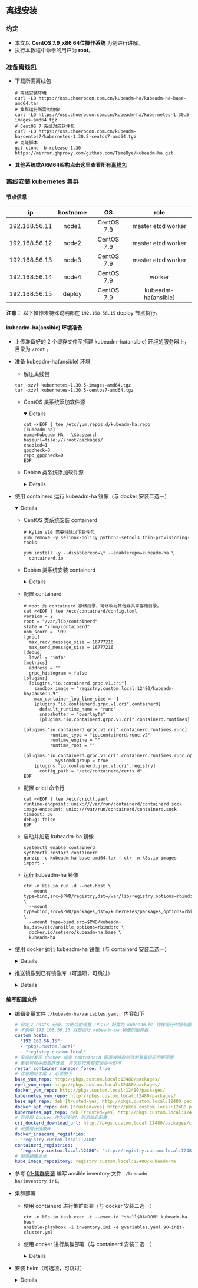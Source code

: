 ## 离线安装

### 约定

- 本文以 **CentOS 7.9_x86 64位操作系统** 为例进行讲解。
- 执行本教程中命令的用户为 **root**。

### 准备离线包

- 下载所需离线包
  ```
  # 离线安装环境
  curl -LO https://oss.choerodon.com.cn/kubeadm-ha/kubeadm-ha-base-amd64.tar
  # 集群运行所需的镜像
  curl -LO https://oss.choerodon.com.cn/kubeadm-ha/kubernetes-1.30.5-images-amd64.tgz
  # CentOS 7 系统对应软件包
  curl -LO https://oss.choerodon.com.cn/kubeadm-ha/centos7/kubernetes-1.30.5-centos7-amd64.tgz
  # 克隆脚本
  git clone -b release-1.30 https://mirror.ghproxy.com/github.com/TimeBye/kubeadm-ha.git
  ```

- **其他系统或ARM64架构点击这里查看所有[离线包](https://oss.choerodon.com.cn/minio/kubeadm-ha/)**

### 离线安装 kubernetes 集群

#### 节点信息

|    **ip**     | **hostname** |   **OS**   |      **role**       |
| :-----------: | :----------: | :--------: | :-----------------: |
| 192.168.56.11 |    node1     | CentOS 7.9 | master etcd worker  |
| 192.168.56.12 |    node2     | CentOS 7.9 | master etcd worker  |
| 192.168.56.13 |    node3     | CentOS 7.9 | master etcd worker  |
| 192.168.56.14 |    node4     | CentOS 7.9 |       worker        |
| 192.168.56.15 |    deploy    | CentOS 7.9 | kubeadm-ha(ansible) |

**注意：** 以下操作未特殊说明都在 `192.168.56.15` deploy 节点执行。

#### kubeadm-ha(ansible) 环境准备

- 上传准备好的 2 个缓存文件至搭建 kubeadm-ha(ansible) 环境的服务器上，目录为 `/root` 。

- 准备 kubeadm-ha(ansible) 环境
  - 解压离线包
  ```shell
  tar -xzvf kubernetes-1.30.5-images-amd64.tgz
  tar -xzvf kubernetes-1.30.5-centos7-amd64.tgz
  ```
  - CentOS 类系统添加软件源
  
    <details open>

    ```
    cat <<EOF | tee /etc/yum.repos.d/kubeadm-ha.repo
    [kubeadm-ha]
    name=Kubeadm HA - \$basearch
    baseurl=file:///root/packages/
    enabled=1
    gpgcheck=0
    repo_gpgcheck=0
    EOF
    ```
    </details>

  - Debian 类系统添加软件源
    <details>

    ```
    echo "deb [trusted=yes] file:///root/ packages/" | tee /etc/apt/sources.list.d/kubeadm-ha.list
    ```
    </details>

- 使用 containerd 运行 kubeadm-ha 镜像（与 docker 安装二选一）
  <details open>

  - CentOS 类系统安装 containerd
    ```
    # Kylin V10 需要移除以下软件包
    yum remove -y selinux-policy python3-setools thin-provisioning-tools

    yum install -y --disablerepo=\* --enablerepo=kubeadm-ha \
      containerd.io
    ```

  - Debian 类系统安装 containerd
    <details>

    ```
    apt-get update
    apt-get install -y containerd.io
    ```
    </details>

  - 配置 containerd
    ```
    # root 为 containerd 存储目录，可修改为其他非共享存储目录。
    cat <<EOF | tee /etc/containerd/config.toml
    version = 2
    root = "/var/lib/containerd"
    state = "/run/containerd"
    oom_score = -999
    [grpc]
      max_recv_message_size = 16777216
      max_send_message_size = 16777216
    [debug]
      level = "info"
    [metrics]
      address = ""
      grpc_histogram = false
    [plugins]
      [plugins."io.containerd.grpc.v1.cri"]
        sandbox_image = "registry.custom.local:12480/kubeadm-ha/pause:3.9"
        max_container_log_line_size = -1
        [plugins."io.containerd.grpc.v1.cri".containerd]
          default_runtime_name = "runc"
          snapshotter = "overlayfs"
          [plugins."io.containerd.grpc.v1.cri".containerd.runtimes]
            [plugins."io.containerd.grpc.v1.cri".containerd.runtimes.runc]
              runtime_type = "io.containerd.runc.v2"
              runtime_engine = ""
              runtime_root = ""
              [plugins."io.containerd.grpc.v1.cri".containerd.runtimes.runc.options]
                SystemdCgroup = true
        [plugins."io.containerd.grpc.v1.cri".registry]
          config_path = "/etc/containerd/certs.d"
    EOF
  - 配置 crictl 命令行
    ```
    cat <<EOF | tee /etc/crictl.yaml
    runtime-endpoint: unix:///var/run/containerd/containerd.sock
    image-endpoint: unix:///var/run/containerd/containerd.sock
    timeout: 30
    debug: false
    EOF
    ```
  - 启动并加载 kubeadm-ha 镜像
    ```
    systemctl enable containerd
    systemctl restart containerd
    gunzip -c kubeadm-ha-base-amd64.tar | ctr -n k8s.io images import -
    ```
  - 运行 kubeadm-ha 镜像
    ```
    ctr -n k8s.io run -d --net-host \
      --mount type=bind,src=$PWD/registry,dst=/var/lib/registry,options=rbind:ro \
      --mount type=bind,src=$PWD/packages,dst=/kubernetes/packages,options=rbind:ro \
      --mount type=bind,src=$PWD/kubeadm-ha,dst=/etc/ansible,options=rbind:ro \
      docker.io/setzero/kubeadm-ha:base \
      kubeadm-ha
    ```
  </details>

- 使用 docker 运行 kubeadm-ha 镜像（与 containerd 安装二选一）
  <details>

  - CentOS 类系统安装 docker
    <details open>

    ```
    # Kylin V10 需要移除以下软件包
    yum remove -y selinux-policy python3-setools thin-provisioning-tools

    yum install -y --disablerepo=\* --enablerepo=kubeadm-ha \
      docker-ce \
      docker-ce-cli \
      containerd.io
    ```
    </details>

  - Debian 类系统安装 docker
    <details>

    ```
    apt-get update
    apt-get install -y \
      docker-ce \
      docker-ce-cli \
      containerd.io
    ```
    </details>

  - 配置 docker
    ```
    mkdir -p /etc/docker
    # data-root 为 docker 存储目录，可修改为其他非共享存储目录。
    cat <<EOF | tee /etc/docker/daemon.json
    {
      "insecure-registries": ["registry.custom.local:12480"],
      "exec-opts": ["native.cgroupdriver=systemd"],
      "log-driver": "json-file",
      "log-opts": {
        "max-size": "100m"
      },
      "data-root": "/var/lib/docker",
      "storage-driver": "overlay2",
      "storage-opts": [
        "overlay2.override_kernel_check=true"
      ]
    }
    EOF
    ```

  - 启动并加载 kubeadm-ha 镜像
    ```
    systemctl enable docker
    systemctl restart docker
    docker load -i kubeadm-ha-base-amd64.tar
    ```

  - 运行 kubeadm-ha 镜像
    ```shell
    docker run -d --restart=always --name kubeadm-ha \
      -p 12480:12480 \
      -v $PWD/registry:/var/lib/registry \
      -v $PWD/packages:/kubernetes/packages \
      -v $PWD/kubeadm-ha:/etc/ansible \
      setzero/kubeadm-ha:base
    ```
  </details>

- 推送镜像到已有镜像库（可选项，可跳过）
    <details>

    - 如果你不知道这一步可以干什么，请立即跳过
      ```bash
      # 命令格式：sync-images 镜像库地址 镜像库用户名 镜像库用户密码
      
      # containerd 示例
      ctr -n k8s.io task exec -t --exec-id "shell$RANDOM" kubeadm-ha bash
      sync-images harbor.custom.io/kubeadm-ha admin Harbor12345
      
      # docker 示例
      docker exec -it kubeadm-ha bash
      sync-images harbor.custom.io/kubeadm-ha admin Harbor12345
      ```
    </details>

#### 编写配置文件

- 编辑变量文件 `./kubeadm-ha/variables.yaml`，内容如下
  ```yaml
  # 自定义 hosts 记录，方便后期调整 IP；IP 配置为 kubeadm-ha 镜像运行的服务器的 IP
  # 本例中 192.168.56.15 就是运行 kubeadm-ha 镜像的服务器
  custom_hosts: 
    "192.168.56.15": 
    - "pkgs.custom.local"
    - "registry.custom.local"
  # 安装时发现 docker 或者 containerd 配置被修改则强制其重启应用新配置
  # 重启可能中断集群安装，再次执行集群安装命令即可
  restar_container_manager_force: true
  # 注意地址末尾 / 必须加上
  base_yum_repo: http://pkgs.custom.local:12480/packages/
  epel_yum_repo: http://pkgs.custom.local:12480/packages/
  docker_yum_repo: http://pkgs.custom.local:12480/packages/
  kubernetes_yum_repo: http://pkgs.custom.local:12480/packages/
  base_apt_repo: deb [trusted=yes] http://pkgs.custom.local:12480 packages/
  docker_apt_repo: deb [trusted=yes] http://pkgs.custom.local:12480 packages/
  kubernetes_apt_repo: deb [trusted=yes] http://pkgs.custom.local:12480 packages/
  # 若使用 Docker 作为运行时，则添加此配置
  cri_dockerd_download_url: http://pkgs.custom.local:12480/packages/cri-dockerd.tgz
  # 设置信任镜像库
  docker_insecure_registries:
  - "registry.custom.local:12480"
  containerd_registries:
    "registry.custom.local:12480": "http://registry.custom.local:12480"
  # 配置镜像地址
  kube_image_repository: registry.custom.local:12480/kubeadm-ha
  ```

- 参考 [01-集群安装](./01-集群安装.md#集群规划) 编写 ansible inventory 文件 `./kubeadm-ha/inventory.ini`。

- 集群部署
  - 使用 containerd 进行集群部署（与 docker 安装二选一）
    ```
    ctr -n k8s.io task exec -t --exec-id "shell$RANDOM" kubeadm-ha bash
    ansible-playbook -i inventory.ini -e @variables.yaml 90-init-cluster.yml
    ```

  - 使用 docker 进行集群部署（与 containerd 安装二选一）
    <details>
    
    ```
    docker exec -it kubeadm-ha bash
    ansible-playbook -i inventory.ini -e @variables.yaml 90-init-cluster.yml
    ```
    </details>


- 安装 helm（可选项，可跳过）
  <details>
  
  **注意：** 以下操作未特殊说明都在 `192.168.56.11` 第一台 master 节点执行。
  
  - 下载helm客户端
  
      ```bash
      curl -sO http://pkgs.custom.local:12480/packages/helm.tar.gz
      ```
  
  - 解压压缩包（以linux-amd64为例）
  
      ```bash
      tar -zxvf helm.tar.gz
      ```
  
  - 将文件移动到PATH目录中（以linux-amd64为例）
  
      ```bash
      sudo mv linux-amd64/helm /usr/bin/helm
      ```
  
  - 执行命令，出现以下信息即部署成功。
      
      ```console
      $ helm version
      version.BuildInfo{Version:"v3.12.3", GitCommit:"3a31588ad33fe3b89af5a2a54ee1d25bfe6eaa5e",   GitTreeState:"clean", GoVersion:"go1.20.7"}
      ```
  </details>